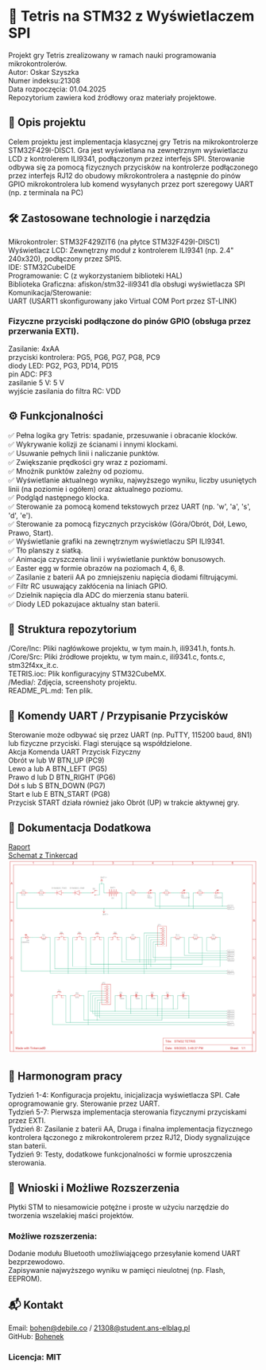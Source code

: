 # 🧱 Tetris na STM32 z Wyświetlaczem SPI
Projekt gry Tetris zrealizowany w ramach nauki programowania mikrokontrolerów.\
Autor: Oskar Szyszka\
Numer indeksu:21308\
Data rozpoczęcia: 01.04.2025\
Repozytorium zawiera kod źródłowy oraz materiały projektowe.
## 📌 Opis projektu
Celem projektu jest implementacja klasycznej gry Tetris na mikrokontrolerze STM32F429I-DISC1. Gra jest wyświetlana na zewnętrznym wyświetlaczu LCD z kontrolerem ILI9341, podłączonym przez interfejs SPI. Sterowanie odbywa się za pomocą fizycznych przycisków na kontrolerze podłączonego przez interfejs RJ12 do obudowy mikrokontrolera a następnie do pinów GPIO mikrokontrolera lub komend wysyłanych przez port szeregowy UART (np. z terminala na PC)
## 🛠️ Zastosowane technologie i narzędzia
Mikrokontroler: STM32F429ZIT6 (na płytce STM32F429I-DISC1)\
Wyświetlacz LCD: Zewnętrzny moduł z kontrolerem ILI9341 (np. 2.4" 240x320), podłączony przez SPI5.\
IDE: STM32CubeIDE\
Programowanie: C (z wykorzystaniem biblioteki HAL)\
Biblioteka Graficzna: afiskon/stm32-ili9341 dla obsługi wyświetlacza SPI\
Komunikacja/Sterowanie:\
UART (USART1 skonfigurowany jako Virtual COM Port przez ST-LINK)
### Fizyczne przyciski podłączone do pinów GPIO (obsługa przez przerwania EXTI).
Zasilanie: 4xAA\
przyciski kontrolera: PG5, PG6, PG7, PG8, PC9\
diody LED: PG2, PG3, PD14, PD15\
pin ADC: PF3\
zasilanie 5 V: 5 V\
wyjście zasilania do filtra RC: VDD
## ⚙️ Funkcjonalności
✅ Pełna logika gry Tetris: spadanie, przesuwanie i obracanie klocków.\
✅ Wykrywanie kolizji ze ścianami i innymi klockami.\
✅ Usuwanie pełnych linii i naliczanie punktów.\
✅ Zwiększanie prędkości gry wraz z poziomami.\
✅ Mnożnik punktów zależny od poziomu.\
✅ Wyświetlanie aktualnego wyniku, najwyższego wyniku, liczby usuniętych linii (na poziomie i ogółem) oraz aktualnego poziomu.\
✅ Podgląd następnego klocka.\
✅ Sterowanie za pomocą komend tekstowych przez UART (np. 'w', 'a', 's', 'd', 'e').\
✅ Sterowanie za pomocą fizycznych przycisków (Góra/Obrót, Dół, Lewo, Prawo, Start).\
✅ Wyświetlanie grafiki na zewnętrznym wyświetlaczu SPI ILI9341.\
✅ Tło planszy z siatką.\
✅ Animacja czyszczenia linii i wyświetlanie punktów bonusowych.\
✅ Easter egg w formie obrazów na poziomach 4, 6, 8.\
✅ Zasilanie z baterii AA po zmniejszeniu napięcia diodami filtrującymi.\
✅ Filtr RC usuwający zakłócenia na liniach GPIO.\
✅ Dzielnik napięcia dla ADC do mierzenia stanu baterii.\
✅ Diody LED pokazujace aktualny stan baterii.
## 📁 Struktura repozytorium
/Core/Inc: Pliki nagłówkowe projektu, w tym main.h, ili9341.h, fonts.h.\
/Core/Src: Pliki źródłowe projektu, w tym main.c, ili9341.c, fonts.c, stm32f4xx_it.c.\
TETRIS.ioc: Plik konfiguracyjny STM32CubeMX.\
/Media/: Zdjęcia, screenshoty projektu.\
README_PL.md: Ten plik.
## 🔌 Komendy UART / Przypisanie Przycisków
Sterowanie może odbywać się przez UART (np. PuTTY, 115200 baud, 8N1) lub fizyczne przyciski. Flagi sterujące są współdzielone.\
Akcja	Komenda UART	Przycisk Fizyczny\
Obrót	w lub W	BTN_UP (PC9)\
Lewo	a lub A	BTN_LEFT (PG5)\
Prawo	d lub D	BTN_RIGHT (PG6)\
Dół	s lub S	BTN_DOWN (PG7)\
Start	e lub E	BTN_START (PG8)\
Przycisk START działa również jako Obrót (UP) w trakcie aktywnej gry.
## 📄 Dokumentacja Dodatkowa
[Raport](TETRIS_RAPORT_21308.pdf)  
[Schemat z Tinkercad](SCHEMATIC.pdf)  
![SCHEMATIC](/Media/SCHEMATIC.png)  
## 📅 Harmonogram pracy
Tydzień 1-4: Konfiguracja projektu, inicjalizacja wyświetlacza SPI. Całe oprogramowanie gry. Sterowanie przez UART.\
Tydzień 5-7: Pierwsza implementacja sterowania fizycznymi przyciskami przez EXTI.\
Tydzień 8:   Zasilanie z baterii AA, Druga i finalna implementacja fizycznego kontrolera łączonego z mikrokontrolerem przez RJ12, Diody sygnalizujące stan baterii.\
Tydzień 9:   Testy, dodatkowe funkcjonalności w formie uproszczenia sterowania.
## 🧠 Wnioski i Możliwe Rozszerzenia
Płytki STM to niesamowicie potężne i proste w użyciu narzędzie do tworzenia wszelakiej maści projektów.
### Możliwe rozszerzenia:
Dodanie modułu Bluetooth umożliwiającego przesyłanie komend UART bezprzewodowo.\
Zapisywanie najwyższego wyniku w pamięci nieulotnej (np. Flash, EEPROM).
## 📬 Kontakt
Email: bohen@debile.co / 21308@student.ans-elblag.pl  \
GitHub: [Bohenek](https://github.com/Bohenek)  
### Licencja: MIT 
